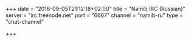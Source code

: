 +++
date = "2016-09-05T21:12:18+02:00"
title = "Namib IRC (Russian)"
server = "irc.freenode.net"
port = "6667"
channel = "namib-ru"
type = "chat-channel"

+++
